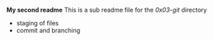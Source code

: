 **My second readme**
This is a sub readme file for the _0x03-git_ directory
* staging of files
* commit and branching 
